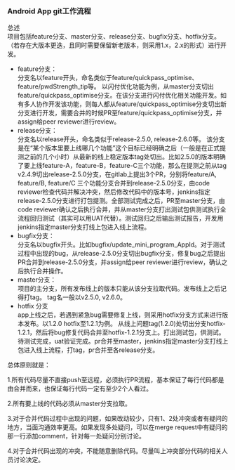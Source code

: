 ### Android App git工作流程

总述  
项目包括feature分支、master分支、release分支、bugfix分支、hotfix分支。（若存在大版本更迭，且同时需要保留新老版本，则采用1.x，2.x的形式）进行开发。

- feature分支：  
分支名以feature开头，命名类似于feature/quickpass_optimise、feature/pwdStrength_tip等。
以闪付优化功能为例，从master分支切出feature/quickpass_optimise分支。在该分支进行闪付优化相关功能开发。如有多人协作开发该功能，则每人都从feature/quickpass_optimise分支切出新分支进行开发，需要合并的时候PR至feature/quickpass_optimise分支，并assign给peer reviewer进行review。
- release分支：  
分支名以release开头，命名类似于release-2.5.0, release-2.6.0等。
该分支是在“某个版本里要上线哪几个功能”这个目标已经明确之后（一般是在正式提测之前的几个小时）从最新的线上稳定版本tag处切出。比如2.5.0的版本明确了要上线feature-A，feature-B，feature-C三个功能，那么在提测之前从tag v2.4.9切出release-2.5.0分支，在gitlab上提出3个PR，分别将feature/A, feature/B, feature/C 三个功能分支合并到release-2.5.0分支，由code reviewer检查代码并解决冲突，然后修改代码中的版本号，jenkins指定release-2.5.0分支进行打包提测。全部测试完成之后，PR至master分支，由code reviewer确认之后执行合并，并从master分支打出测试包供测试执行全流程回归测试（其实可以用UAT代替）。测试回归之后输出测试报告，开发用jenkins指定master分支打线上包进入线上流程。
- bugfix分支：  
分支名以bugfix开头。比如bugfix/update_mini_program_AppId。对于测试过程中出现的bug，从release-2.5.0分支切出bugfix分支，修复bug之后提出PR合并到release-2.5.0分支，并assign给peer reviewer进行review，确认之后执行合并操作。
- master分支：   
项目的主分支，所有发布线上的版本只能从该分支拉取代码。发布线上之后记得打tag。
tag名一般以v2.5.0, v2.6.0。
- hotfix 分支   
app上线之后，若遇到紧急bug需要修复上线，则采用hotfix分支方式来进行版本发布。以1.2.0 hotfix至1.2.1为例。
从线上问题tag(1.2.0)处切出分支hotfix-1.2.1，然后将bug修复代码合并至hotfix-1.2.1分支上。打出测试包，供测试。待测试完成，uat验证完成。pr合并至master，jenkins指定master分支打线上包进入线上流程，打tag，pr合并至各release分支。



总体原则就是：

1.所有代码尽量不直接push至远程，必须执行PR流程，基本保证了每行代码都是由合并而来，也保证每行代码一定有至少2个人看过。  

2.所有要上线的代码必须从master分支拉取。  
 
3.对于合并代码过程中出现的问题，如果改动较少，只有1、2处冲突或者有疑问的地方，当面沟通效率更高。如果发现多处疑问，可以在merge request中有疑问的那一行添加comment，针对每一处疑问分别讨论。   

4.对于合并代码出现的冲突，不能随意删除代码。尽量叫上冲突部分代码的相关人员讨论决定。



